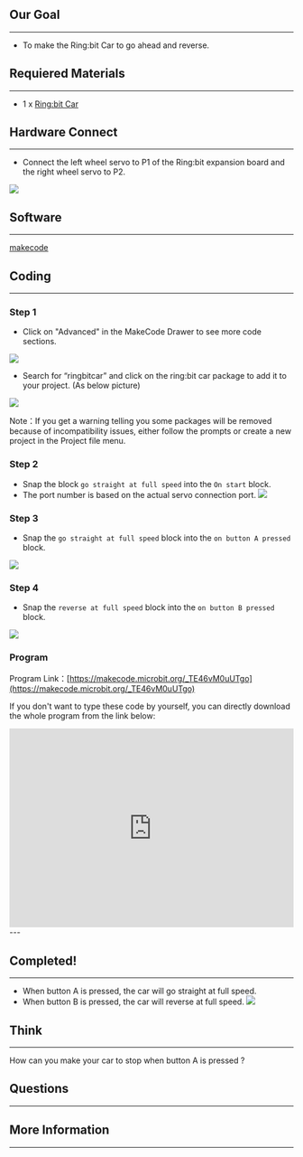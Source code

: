 ## Our Goal
---
- To make the Ring:bit Car to go ahead and reverse.

## Requiered Materials
---
- 1 x [Ring:bit Car](https://www.elecfreaks.com/estore)

## Hardware Connect
---
- Connect the left wheel servo to P1 of the Ring:bit expansion board and the right wheel servo to P2.

![](https://i.imgur.com/jBVHea8.png)

## Software
---
[makecode](https://makecode.microbit.org/#)

## Coding
---
### Step 1
- Click on "Advanced" in the MakeCode Drawer to see more code sections.


![](https://i.imgur.com/2qCyzQ7.png)

- Search for “ringbitcar” and click on the ring:bit car package to add it to your project. (As below picture)

![](https://i.imgur.com/1Wq2Mov.jpg)

Note：If you get a warning telling you some packages will be removed because of incompatibility issues, either follow the prompts or create a new project in the Project file menu.

### Step 2

- Snap the block `go straight at full speed` into the `On start` block.
- The port number is based on the actual servo connection port.
![](https://i.imgur.com/igG5TVD.png)

### Step 3

- Snap the `go straight at full speed` block into the `on button A pressed` block.

![](https://i.imgur.com/Wyo2R9B.png)


### Step 4

- Snap the `reverse at full speed` block into the `on button B pressed` block.

![](https://i.imgur.com/jHFkpm1.png)

### Program

Program Link：[https://makecode.microbit.org/_TE46vM0uUTgo](https://makecode.microbit.org/_TE46vM0uUTgo)

If you don't want to type these code by yourself, you can directly download the whole program from the link below:

<div style="position:relative;height:0;padding-bottom:70%;overflow:hidden;"><iframe style="position:absolute;top:0;left:0;width:100%;height:100%;" src="https://makecode.microbit.org/#pub:_TE46vM0uUTgo" frameborder="0" sandbox="allow-popups allow-forms allow-scripts allow-same-origin"></iframe></div>  
---


## Completed!
---
- When button A is pressed, the car will go straight at full speed.
- When button B is pressed, the car will reverse at full speed.
![](https://i.imgur.com/wwV0YDe.jpg)

## Think
---
How can you make your car to stop when button A is pressed ?

## Questions
---


## More Information 
---

